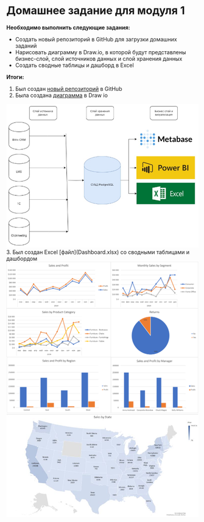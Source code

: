 # Домашнее задание для модуля 1

**Необходимо выполнить следующие задания:**

- Создать новый репозиторий в GitHub для загрузки домашних заданий 
- Нарисовать диаграмму в Draw.io, в которой будут представлены бизнес-слой, слой источников данных и слой хранения данных
- Создать сводные таблицы и дашборд в Excel

**Итоги:**

1. Был создан [новый репозиторий](https://github.com/bengel-cooper/datalearn) в GitHub
2. Была создана [диаграмма](Diagram_1.jpg) в Draw io
<img src="https://github.com/bengel-cooper/datalearn/blob/main/DE-101/Module1/Diagram_1.jpg">
3. Был создан Excel [файл](Dashboard.xlsx) со сводными таблицами и дашбордом
<img src="https://github.com/bengel-cooper/datalearn/blob/main/DE-101/Module1/Dashboard.png">
<img src="https://github.com/bengel-cooper/datalearn/blob/main/DE-101/Module1/Map.jpg">



